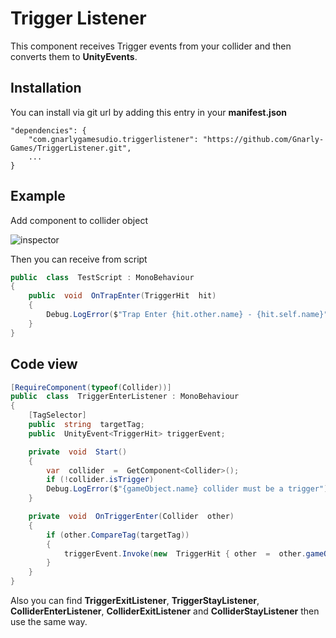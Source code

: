 
# Trigger Listener

This component receives Trigger events from your collider and then converts them to **UnityEvents**.

## Installation
You can install via git url by adding this entry in your **manifest.json**
```
"dependencies": {
	"com.gnarlygamesudio.triggerlistener": "https://github.com/Gnarly-Games/TriggerListener.git",
	...
}
```


## Example
Add component to collider object 

![inspector](https://i.ibb.co/8dnVhy0/Screenshot-2022-10-03-123215.png)

Then you can receive from script
```csharp
public  class  TestScript : MonoBehaviour
{
	public  void  OnTrapEnter(TriggerHit  hit)
	{
		Debug.LogError($"Trap Enter {hit.other.name} - {hit.self.name}");
	}
}
```

## Code view

```csharp
[RequireComponent(typeof(Collider))]
public  class  TriggerEnterListener : MonoBehaviour
{
	[TagSelector]
	public  string  targetTag;
	public  UnityEvent<TriggerHit> triggerEvent;

	private  void  Start()
	{
		var  collider  =  GetComponent<Collider>();
		if (!collider.isTrigger)
		Debug.LogError($"{gameObject.name} collider must be a trigger");
	}

	private  void  OnTriggerEnter(Collider  other)
	{
		if (other.CompareTag(targetTag))
		{
			triggerEvent.Invoke(new  TriggerHit { other  =  other.gameObject, self  =  gameObject });
		}
	}
}
```
Also you can find **TriggerExitListener**, **TriggerStayListener**, **ColliderEnterListener**, **ColliderExitListener** and **ColliderStayListener** then use the same way.
